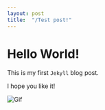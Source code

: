 ```yaml
---
layout: post
title:  "/Test post!"
---
```


# Hello World!

This is my first `Jekyll` blog post.

I hope you like it!


![Gif](https://media1.giphy.com/media/3oEjHWbXcpeKhTktXi/giphy-preview.gif)

